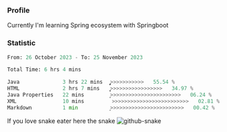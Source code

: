 ### Profile 

Currently I'm learning Spring ecosystem with Springboot

### Statistic
<!--START_SECTION:waka-->

```python
From: 26 October 2023 - To: 25 November 2023

Total Time: 6 hrs 4 mins

Java              3 hrs 22 mins   ̡͎͎͎͎͎͎͎͎͎͎͎͎͎>>>>>>>>>>>   55.54 %
HTML              2 hrs 7 mins    ͎͎͎͎͎͎͎͎>>>>>>>>>>>>>>>>>   34.97 %
Java Properties   22 mins         ͎̦>>>>>>>>>>>>>>>>>>>>>>>   06.24 %
XML               10 mins         >>>>>>>>>>>>>>>>>>>>>>>>>   02.81 %
Markdown          1 min           ͙>>>>>>>>>>>>>>>>>>>>>>>>   00.42 %
```

<!--END_SECTION:waka-->

If you love snake eater here the snake 
<picture>
  <source media="(prefers-color-scheme: dark)" srcset="https://github.com/pradana4648/pradana4648/blob/c0566a83ca6ea5f2e46bab00e717c4c82b4b5c4c/github-contribution-grid-snake-dark.svg" />
  <source media="(prefers-color-scheme: light)" srcset="https://github.com/pradana4648/pradana4648/blob/c0566a83ca6ea5f2e46bab00e717c4c82b4b5c4c/github-contribution-grid-snake.svg" />
  <img alt="github-snake" src="https://github.com/pradana4648/pradana4648/blob/c0566a83ca6ea5f2e46bab00e717c4c82b4b5c4c/github-contribution-grid-snake.svg" />
</picture>
